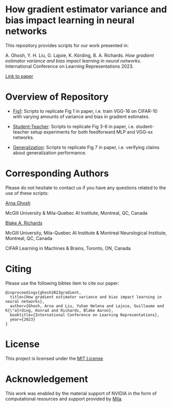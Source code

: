 # How gradient estimator variance and bias impact learning in neural networks
This repository provides scripts for our work presented in:

A. Ghosh, Y. H. Liu, G. Lajoie, K. Körding, B. A. Richards. _How gradient estimator variance and bias impact learning in neural networks_. International Conference on Learning Representations 2023. 

[Link to paper](https://openreview.net/forum?id=EBC60mxBwyw)

# Overview of Repository
- [Fig1](Fig1): Scripts to replicate Fig 1 in paper, i.e. train VGG-16 on CIFAR-10 with varying amounts of variance and bias in gradient estimates.

- [Student-Teacher](Student-Teacher): Scripts to replicate Fig 3-6 in paper, i.e. student-teacher setup experiments for both feedforward MLP and VGG-xx networks. 

- [Generalization](Generalization): Scripts to replicate Fig 7 in paper, i.e. verifying claims about generalization performance.

# Corresponding Authors

Please do not hesitate to contact us if you have any questions related to the use of these scripts:

[Arna Ghosh](mailto:arna.ghosh@mail.mcgill.ca)

McGill University & Mila-Quebec AI Institute, Montreal, QC, Canada


[Blake A. Richards](mailto:blake.richards@mcgill.ca)

McGill University, Mila-Quebec AI Institute & Montreal Neurological Institute, Montreal, QC, Canada

CIFAR Learning in Machines & Brains, Toronto, ON, Canada



# Citing
Please use the following bibtex item to cite our paper:

```
@inproceedings{ghosh2023gradient,
  title={How gradient estimator variance and bias impact learning in neural networks},
  author={Ghosh, Arna and Liu, Yuhan Helena and Lajoie, Guillaume and K{\"o}rding, Konrad and Richards, Blake Aaron},
  booktitle={International Conference on Learning Representations},
  year={2023}
}
```

# License

This project is licensed under the [MIT License](LICENSE)

# Acknowledgement

This work was enabled by the material support of NVIDIA in the form of computational resources and support provided by [Mila](https://mila.quebec/en/).
